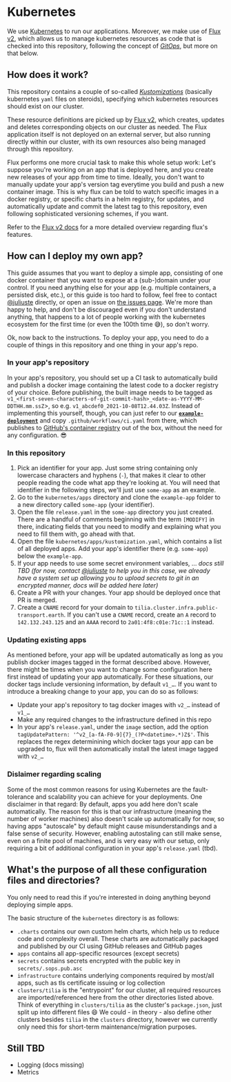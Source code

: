# Kubernetes

We use [Kubernetes](https://en.wikipedia.org/wiki/Kubernetes) to run our applications. Moreover, we make use of [Flux v2](https://fluxcd.io/), which allows us to manage kubernetes resources as code that is checked into this repository, following the concept of *[GitOps](https://www.redhat.com/en/topics/devops/what-is-gitops)*, but more on that below.

## How does it work?

This repository contains a couple of so-called [_Kustomizations_](https://kustomize.io/) (basically kubernetes `yaml` files on steroids), specifying which kubernetes resources should exist on our cluster.

These resource definitions are picked up by [Flux v2](https://fluxcd.io/), which creates, updates and deletes corresponding objects on our cluster as needed. The Flux application itself is not deployed on an external server, but also running directly within our cluster, with its own resources also being managed through this repository.

Flux performs one more crucial task to make this whole setup work: Let's suppose you're working on an app that is deployed here, and you create new releases of your app from time to time. Ideally, you don't want to manually update your app's version tag everytime you build and push a new container image. This is why flux can be told to watch specific images in a docker registry, or specific charts in a helm registry, for updates, and automatically update and commit the latest tag to this repository, even following sophisticated versioning schemes, if you want.

Refer to the [Flux v2 docs](https://fluxcd.io/docs/) for a more detailed overview regarding flux's features.

## How can I deploy my own app?

This guide assumes that you want to deploy a simple app, consisting of one docker container that you want to expose at a (sub-)domain under your control. If you need anything else for your app (e.g. multiple containers, a persisted disk, etc.), or this guide is too hard to follow, feel free to contact [@juliuste](https://github.com/juliuste) directly, or open an issue on [the issues page](https://github.com/public-transport/infrastructure/issues). We're more than happy to help, and don't be discouraged even if you don't understand anything, that happens to a lot of people working with the kubernetes ecosystem for the first time (or even the 100th time 😅), so don't worry.

Ok, now back to the instructions. To deploy your app, you need to do a couple of things in this repository and one thing in your app's repo.

### In your app's repository

In your app's repository, you should set up a CI task to automatically build and publish a docker image containing the latest code to a docker registry of your choice. Before publishing, the built image needs to be tagged as `v1_<first-seven-characters-of-git-commit-hash>_<date-as-YYYY-MM-DDTHH.mm.ssZ`>, so e.g. `v1_abcdef0_2021-10-08T12.44.03Z`. Instead of implementing this yourself, though, you can just refer to our **[`example-deployment`](https://github.com/public-transport/example-deployment)** and copy `.github/workflows/ci.yaml` from there, which publishes to [GitHub's container registry](https://ghcr.io) out of the box, without the need for any configuration. 😎

### In this repository

1. Pick an identifier for your app. Just some string containing only lowercase characters and hyphens (`-`), that makes it clear to other people reading the code what app they're looking at. You will need that identifier in the following steps, we'll just use `some-app` as an example.
2. Go to the `kubernetes/apps` directory and clone the `example-app` folder to a new directory called `some-app` (your identifier).
3. Open the file `release.yaml` in the `some-app` directory you just created. There are a handful of comments beginning with the term `[MODIFY]` in there, indicating fields that you need to modify and explaining what you need to fill them with, go ahead with that.
4. Open the file `kubernetes/apps/kustomization.yaml`, which contains a list of all deployed apps. Add your app's identifier there (e.g. `some-app`) below the `example-app`.
5. If your app needs to use some secret environment variables, … *docs still TBD (for now, contact [@juliuste](https://github.com/juliuste) to help you in this case, we already have a system set up allowing you to upload secrets to git in an encrypted manner, docs will be added here later)*
6. Create a PR with your changes. Your app should be deployed once that PR is merged.
7. Create a `CNAME` record for your domain to `tilia.cluster.infra.public-transport.earth`. If you can't use a `CNAME` record, create an `A` record to `142.132.243.125` and an `AAAA` record to `2a01:4f8:c01e:71c::1` instead.

### Updating existing apps

As mentioned before, your app will be updated automatically as long as you publish docker images tagged in the format described above. However, there might be times when you want to change some configuration here first instead of updating your app automatically. For these situations, our docker tags include versioning information, by default `v1_…`. If you want to introduce a breaking change to your app, you can do so as follows:

- Update your app's repository to tag docker images with `v2_…` instead of `v1_…`
- Make any required changes to the infrastructure defined in this repo
- In your app's `release.yaml`, under the `image` section, add the option `tagUpdatePattern: '^v2_[a-fA-F0-9]{7}_(?P<datetime>.*)Z$'`. This replaces the regex determinining which docker tags your app can be upgraded to, flux will then automatically install the latest image tagged with `v2_…`

### Dislaimer regarding scaling

Some of the most common reasons for using Kubernetes are the fault-tolerance and scalability you can achieve for your deployments. One disclaimer in that regard: By default, apps you add here don't scale automatically. The reason for this is that our infrastructure (meaning the number of worker machines) also doesn't scale up automatically for now, so having apps "autoscale" by default might cause misunderstandings and a false sense of security. However, enabling autostaling can still make sense, even on a finite pool of machines, and is very easy with our setup, only requiring a bit of additional configuration in your app's `release.yaml` (tbd).

## What's the purpose of all these configuration files and directories?

You only need to read this if you're interested in doing anything beyond deploying simple apps.

The basic structure of the `kubernetes` directory is as follows:

- `.charts` contains our own custom helm charts, which help us to reduce code and complexity overall. These charts are automatically packaged and published by our CI using GitHub releases and GitHub pages
- `apps` contains all app-specific resources (except secrets)
- `secrets` contains secrets encrypted with the public key in `secrets/.sops.pub.asc`
- `infrastructure` contains underlying components required by most/all apps, such as tls certificate issuing or log collection
- `clusters/tilia` is the "entrypoint" for our cluster, all required resources are imported/referenced here from the other directories listed above. Think of everything in `clusters/tilia` as the cluster's `package.json`, just split up into different files :smile: We could - in theory - also define other clusters besides `tilia` in the `clusters` directory, however we currently only need this for short-term maintenance/migration purposes.

## Still TBD

- Logging (docs missing)
- Metrics
